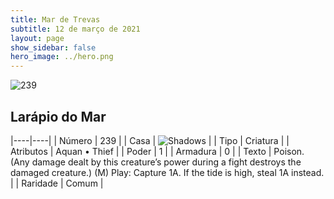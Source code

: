 ```yaml
---
title: Mar de Trevas
subtitle: 12 de março de 2021
layout: page
show_sidebar: false
hero_image: ../hero.png
---
```


![239](https://cdn.keyforgegame.com/media/card_front/pt/496_239_WVM22GX5RJ9X_pt.png)

## Larápio do Mar

|----|----|
| Número | 239 |
| Casa | ![Shadows](https://archonarcana.com/images/thumb/e/ee/Shadows.png/22px-Shadows.png "Sombras") |
| Tipo | Criatura |
| Atributos | Aquan • Thief |
| Poder | 1 |
| Armadura | 0 |
| Texto | Poison.  (Any damage dealt by this creature’s power during a fight destroys the damaged creature.)  (M) Play: Capture 1A. If the tide is high, steal 1A instead. |
| Raridade | Comum |
